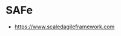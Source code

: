 # SAFe

* <https://www.scaledagileframework.com>
  [](https://www.scrumcn.com/agile/scrum/22937.html)
